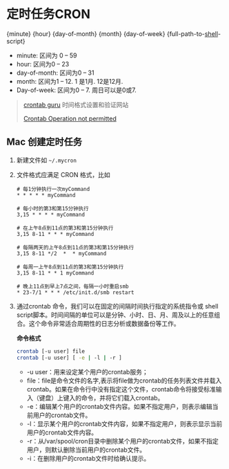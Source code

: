 # 定时任务CRON

{minute} {hour} {day-of-month} {month} {day-of-week} {full-path-to-[shell](https://www.coonote.com/shell/shell-tutorial.html)-script}

- minute: 区间为 0 – 59
- hour: 区间为0 – 23
- day-of-month: 区间为0 – 31
- month: 区间为1 – 12. 1 是1月. 12是12月.
- Day-of-week: 区间为0 – 7. 周日可以是0或7.

> [crontab guru](https://crontab.guru/) 时间格式设置和验证网站
>
> 
>
> [Crontab Operation not permitted](https://apple.stackexchange.com/questions/378553/crontab-operation-not-permitted)

## Mac 创建定时任务

1. 新建文件如 `~/.mycron`

2. 文件格式应满足 CRON 格式，比如

   ```cron
   # 每1分钟执行一次myCommand
   * * * * * myCommand
   
   # 每小时的第3和第15分钟执行
   3,15 * * * * myCommand
   
   # 在上午8点到11点的第3和第15分钟执行
   3,15 8-11 * * * myCommand
   
   # 每隔两天的上午8点到11点的第3和第15分钟执行
   3,15 8-11 */2  *  * myCommand
   
   # 每周一上午8点到11点的第3和第15分钟执行
   3,15 8-11 * * 1 myCommand
   
   # 晚上11点到早上7点之间，每隔一小时重启smb
   * 23-7/1 * * * /etc/init.d/smb restart
   ```

3. 通过crontab 命令，我们可以在固定的间隔时间执行指定的系统指令或 shell script脚本。时间间隔的单位可以是分钟、小时、日、月、周及以上的任意组合。这个命令非常适合周期性的日志分析或数据备份等工作。

   **命令格式**

   ```bash
   crontab [-u user] file
   crontab [-u user] [ -e | -l | -r ]
   ```

   - -u user：用来设定某个用户的crontab服务；
   - file：file是命令文件的名字,表示将file做为crontab的任务列表文件并载入crontab。如果在命令行中没有指定这个文件，crontab命令将接受标准输入（键盘）上键入的命令，并将它们载入crontab。
   - -e：编辑某个用户的crontab文件内容。如果不指定用户，则表示编辑当前用户的crontab文件。
   - -l：显示某个用户的crontab文件内容，如果不指定用户，则表示显示当前用户的crontab文件内容。
   - -r：从/var/spool/cron目录中删除某个用户的crontab文件，如果不指定用户，则默认删除当前用户的crontab文件。
   - -i：在删除用户的crontab文件时给确认提示。